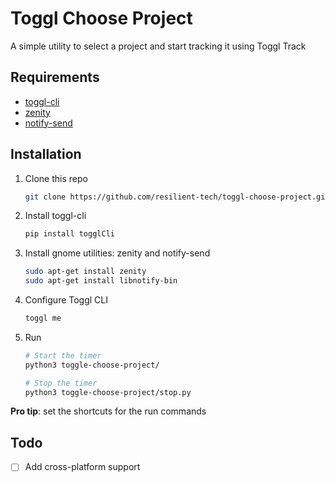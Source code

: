 # Toggl Choose Project
A simple utility to select a project and start tracking it using Toggl Track

## Requirements
 * [toggl-cli](https://github.com/AuHau/toggl-cli)
 * [zenity](https://help.gnome.org/users/zenity/3.32/)
 * [notify-send](http://manpages.ubuntu.com/manpages/xenial/en/man1/notify-send.1.html)

## Installation

1. Clone this repo
   ```bash
   git clone https://github.com/resilient-tech/toggl-choose-project.git
   ```


1. Install toggl-cli
    ```bash
    pip install togglCli
    ```
1. Install gnome utilities: zenity and notify-send
    ```bash 
    sudo apt-get install zenity
    sudo apt-get install libnotify-bin
    ```
1. Configure Toggl CLI
    ```bash
    toggl me
    ```
2. Run
    ```bash
    # Start the timer
    python3 toggle-choose-project/
    
    # Stop the timer
    python3 toggle-choose-project/stop.py
    ```
**Pro tip**: set the shortcuts for the run commands
## Todo
* [ ] Add cross-platform support
